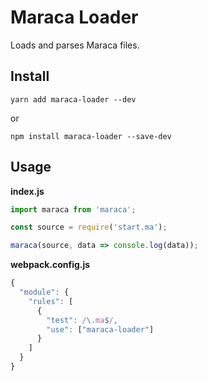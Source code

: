 # Maraca Loader

Loads and parses Maraca files.

## Install

```
yarn add maraca-loader --dev
```

or

```
npm install maraca-loader --save-dev
```

## Usage

**index.js**

```ts
import maraca from 'maraca';

const source = require('start.ma');

maraca(source, data => console.log(data));
```

**webpack.config.js**

```ts
{
  "module": {
    "rules": [
      {
        "test": /\.ma$/,
        "use": ["maraca-loader"]
      }
    ]
  }
}
```

